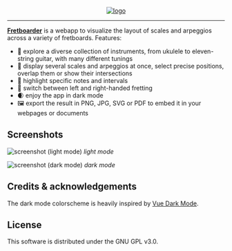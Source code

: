 <p align="center">
	<a href="https://fretboarder.app" target="_blank" rel="external nofollow noopener noreferrer">
		<img src="https://raw.githubusercontent.com/cheap-glitch/fretboarder/develop/docs/logo.png" alt="logo">
	</a>
</p>

--------------------------------------------------------------------------------

**[Fretboarder](https://fretboarder.app)** is  a webapp to visualize  the layout
of scales and arpeggios across a variety of fretboards. Features:
  * 🎸 explore  a   diverse    collection  of   instruments,  from   ukulele  to
    eleven-string guitar, with many different tunings
  * 🎨 display several scales  and arpeggios  at once, select  precise positions,
    overlap them or show their intersections
  * 🎯 highlight specific notes and intervals
  * 🤘 switch between left and right-handed fretting
  * 🌒 enjoy the app in dark mode
  * 🖼️ export the result in PNG, JPG, SVG or PDF to embed it in your webpages or
    documents

## Screenshots

![screenshot (light mode)](https://raw.githubusercontent.com/cheap-glitch/fretboarder/develop/docs/screenshot-01.png)
_light mode_

![screenshot (dark  mode)](https://raw.githubusercontent.com/cheap-glitch/fretboarder/develop/docs/screenshot-02.png)
_dark mode_

## Credits & acknowledgements

The dark mode colorscheme is heavily inspired by [Vue Dark Mode](https://www.growthbunker.dev/vuedarkmode).

## License

This software is distributed under the GNU GPL v3.0.
